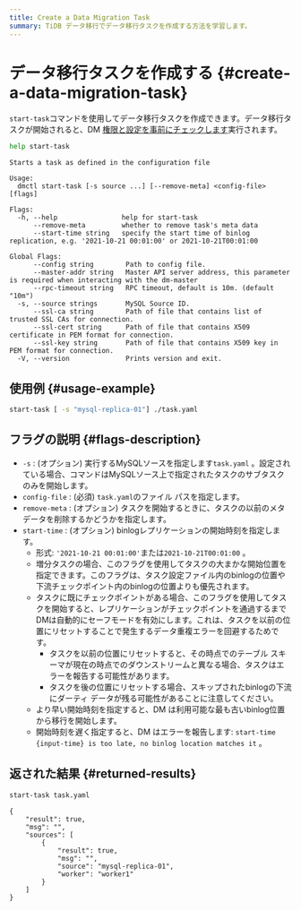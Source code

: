 ```yaml
---
title: Create a Data Migration Task
summary: TiDB データ移行でデータ移行タスクを作成する方法を学習します。
---
```


# データ移行タスクを作成する {#create-a-data-migration-task}

`start-task`コマンドを使用してデータ移行タスクを作成できます。データ移行タスクが開始されると、DM [権限と設定を事前にチェックします](/dm/dm-precheck.md)実行されます。

```bash
help start-task
```

    Starts a task as defined in the configuration file

    Usage:
      dmctl start-task [-s source ...] [--remove-meta] <config-file> [flags]

    Flags:
      -h, --help                help for start-task
          --remove-meta         whether to remove task's meta data
          --start-time string   specify the start time of binlog replication, e.g. '2021-10-21 00:01:00' or 2021-10-21T00:01:00

    Global Flags:
          --config string        Path to config file.
          --master-addr string   Master API server address, this parameter is required when interacting with the dm-master
          --rpc-timeout string   RPC timeout, default is 10m. (default "10m")
      -s, --source strings       MySQL Source ID.
          --ssl-ca string        Path of file that contains list of trusted SSL CAs for connection.
          --ssl-cert string      Path of file that contains X509 certificate in PEM format for connection.
          --ssl-key string       Path of file that contains X509 key in PEM format for connection.
      -V, --version              Prints version and exit.

## 使用例 {#usage-example}

```bash
start-task [ -s "mysql-replica-01"] ./task.yaml
```

## フラグの説明 {#flags-description}

-   `-s` : (オプション) 実行するMySQLソースを指定します`task.yaml` 。設定されている場合、コマンドはMySQLソース上で指定されたタスクのサブタスクのみを開始します。
-   `config-file` : (必須) `task.yaml`のファイル パスを指定します。
-   `remove-meta` : (オプション) タスクを開始するときに、タスクの以前のメタデータを削除するかどうかを指定します。
-   `start-time` : (オプション) binlogレプリケーションの開始時刻を指定します。
    -   形式: `'2021-10-21 00:01:00'`または`2021-10-21T00:01:00` 。
    -   増分タスクの場合、このフラグを使用してタスクの大まかな開始位置を指定できます。このフラグは、タスク設定ファイル内のbinlogの位置や下流チェックポイント内のbinlogの位置よりも優先されます。
    -   タスクに既にチェックポイントがある場合、このフラグを使用してタスクを開始すると、レプリケーションがチェックポイントを通過するまでDMは自動的にセーフモードを有効にします。これは、タスクを以前の位置にリセットすることで発生するデータ重複エラーを回避するためです。
        -   タスクを以前の位置にリセットすると、その時点でのテーブル スキーマが現在の時点でのダウンストリームと異なる場合、タスクはエラーを報告する可能性があります。
        -   タスクを後の位置にリセットする場合、スキップされたbinlogの下流にダーティ データが残る可能性があることに注意してください。
    -   より早い開始時刻を指定すると、DM は利用可能な最も古いbinlog位置から移行を開始します。
    -   開始時刻を遅く指定すると、DM はエラーを報告します: `start-time {input-time} is too late, no binlog location matches it` 。

## 返された結果 {#returned-results}

```bash
start-task task.yaml
```

    {
        "result": true,
        "msg": "",
        "sources": [
            {
                "result": true,
                "msg": "",
                "source": "mysql-replica-01",
                "worker": "worker1"
            }
        ]
    }
